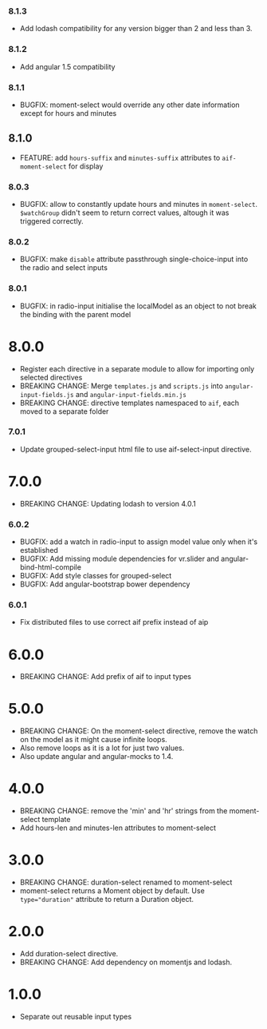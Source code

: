 ### 8.1.3

* Add lodash compatibility for any version bigger than 2 and less than 3.

### 8.1.2

* Add angular 1.5 compatibility

### 8.1.1

* BUGFIX: moment-select would override any other date information except for hours and minutes

## 8.1.0

* FEATURE: add `hours-suffix` and `minutes-suffix` attributes to `aif-moment-select` for display

### 8.0.3

* BUGFIX: allow to constantly update hours and minutes in `moment-select`. `$watchGroup` didn't seem to return correct values, altough it was triggered correctly.

### 8.0.2

* BUGFIX: make `disable` attribute passthrough single-choice-input into the radio and select inputs

### 8.0.1

* BUGFIX: in radio-input initialise the localModel as an object to not break the binding with the parent model

# 8.0.0

* Register each directive in a separate module to allow for importing only selected directives
* BREAKING CHANGE: Merge `templates.js` and `scripts.js` into `angular-input-fields.js` and `angular-input-fields.min.js`
* BREAKING CHANGE: directive templates namespaced to `aif`, each moved to a separate folder

### 7.0.1

* Update grouped-select-input html file to use aif-select-input directive.

# 7.0.0

* BREAKING CHANGE: Updating lodash to version 4.0.1

### 6.0.2

* BUGFIX: add a watch in radio-input to assign model value only when it's established
* BUGFIX: Add missing module dependencies for vr.slider and angular-bind-html-compile
* BUGFIX: Add style classes for grouped-select
* BUGFIX: Add angular-bootstrap bower dependency

### 6.0.1

* Fix distributed files to use correct aif prefix instead of aip

# 6.0.0

* BREAKING CHANGE: Add prefix of aif to input types

# 5.0.0

* BREAKING CHANGE: On the moment-select directive, remove the watch on the model as it might cause infinite loops.
* Also remove loops as it is a lot for just two values.
* Also update angular and angular-mocks to 1.4.

# 4.0.0

* BREAKING CHANGE: remove the 'min' and 'hr' strings from the moment-select template
* Add hours-len and minutes-len attributes to moment-select

# 3.0.0

* BREAKING CHANGE: duration-select renamed to moment-select
* moment-select returns a Moment object by default. Use `type="duration"`
attribute to return a Duration object.

# 2.0.0

* Add duration-select directive.
* BREAKING CHANGE: Add dependency on momentjs and lodash.

# 1.0.0

* Separate out reusable input types
